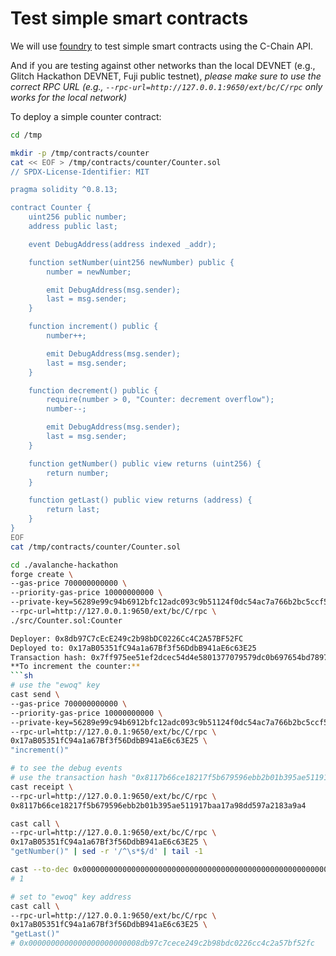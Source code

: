 # Test simple smart contracts

We will use [foundry](https://github.com/foundry-rs/foundry) to test simple smart contracts using the C-Chain API.

And if you are testing against other networks than the local DEVNET (e.g., Glitch Hackathon DEVNET, Fuji public testnet), *please make sure to use the correct RPC URL (e.g., `--rpc-url=http://127.0.0.1:9650/ext/bc/C/rpc` only works for the local network)*

To deploy a simple counter contract:

```sh
cd /tmp

mkdir -p /tmp/contracts/counter
cat << EOF > /tmp/contracts/counter/Counter.sol
// SPDX-License-Identifier: MIT

pragma solidity ^0.8.13;

contract Counter {
    uint256 public number;
    address public last;

    event DebugAddress(address indexed _addr);

    function setNumber(uint256 newNumber) public {
        number = newNumber;

        emit DebugAddress(msg.sender);
        last = msg.sender;
    }

    function increment() public {
        number++;

        emit DebugAddress(msg.sender);
        last = msg.sender;
    }

    function decrement() public {
        require(number > 0, "Counter: decrement overflow");
        number--;

        emit DebugAddress(msg.sender);
        last = msg.sender;
    }

    function getNumber() public view returns (uint256) {
        return number;
    }

    function getLast() public view returns (address) {
        return last;
    }
}
EOF
cat /tmp/contracts/counter/Counter.sol
```
```sh
cd ./avalanche-hackathon
forge create \
--gas-price 700000000000 \
--priority-gas-price 10000000000 \
--private-key=56289e99c94b6912bfc12adc093c9b51124f0dc54ac7a766b2bc5ccf558d8027 \
--rpc-url=http://127.0.0.1:9650/ext/bc/C/rpc \
./src/Counter.sol:Counter
```
```sh
Deployer: 0x8db97C7cEcE249c2b98bDC0226Cc4C2A57BF52FC
Deployed to: 0x17aB05351fC94a1a67Bf3f56DdbB941aE6c63E25
Transaction hash: 0x7ff975ee51ef2dcec54d4e5801377079579dc0b697654bd7897f05fab317326a
**To increment the counter:**
```sh
# use the "ewoq" key
cast send \
--gas-price 700000000000 \
--priority-gas-price 10000000000 \
--private-key=56289e99c94b6912bfc12adc093c9b51124f0dc54ac7a766b2bc5ccf558d8027 \
--rpc-url=http://127.0.0.1:9650/ext/bc/C/rpc \
0x17aB05351fC94a1a67Bf3f56DdbB941aE6c63E25 \
"increment()"

# to see the debug events
# use the transaction hash "0x8117b66ce18217f5b679596ebb2b01b395ae511917baa17a98dd597a2183a9a4"
cast receipt \
--rpc-url=http://127.0.0.1:9650/ext/bc/C/rpc \
0x8117b66ce18217f5b679596ebb2b01b395ae511917baa17a98dd597a2183a9a4

cast call \
--rpc-url=http://127.0.0.1:9650/ext/bc/C/rpc \
0x17aB05351fC94a1a67Bf3f56DdbB941aE6c63E25 \
"getNumber()" | sed -r '/^\s*$/d' | tail -1

cast --to-dec 0x0000000000000000000000000000000000000000000000000000000000000001
# 1

# set to "ewoq" key address
cast call \
--rpc-url=http://127.0.0.1:9650/ext/bc/C/rpc \
0x17aB05351fC94a1a67Bf3f56DdbB941aE6c63E25 \
"getLast()"
# 0x0000000000000000000000008db97c7cece249c2b98bdc0226cc4c2a57bf52fc
```


